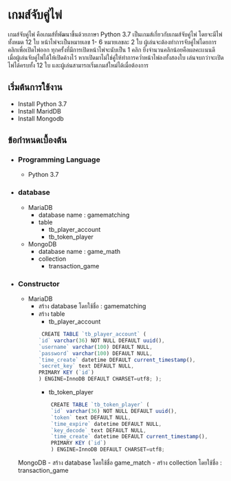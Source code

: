 # เกมส์จับคู่ไพ่
เกมส์จับคู่ไพ่ คือเกมส์ที่พัฒนาขึ้นด้วยภาษา Python 3.7  เป็นเกมส์เกี่ยวกับเกมส์จับคู่ไพ่ โดยจะมีไพ่ทั้งหมด 12 ใบ หน้าไพ่จะเป็นหมายเลข 1- 6 หมายเลขละ 2 ใบ ผู้เล่นจะต้องทำการจับคู่ไพ่โดยการคลิกเพื่อเปิดไพ่ออก ทุกครั้งที่มีการเปิดหน้าไพ่จะนับเป็น 1 คลิก ยิ่งจำนวนคลิกน้อยคือผลคะเเนนดี เมื่อผู้เล่นจับคู่ไพ่ได้ให้เปิดค้างไว้ หากเปิดมาไม่ใช่คู่ให้ทำการคว่ำหน้าไพ่ลงทั้งสองใบ เล่นจบกว่าจะเปิดไพ่ได้ครบทั้ง 12 ใบ และผู้เล่นสามารถเริ่มเกมส์ใหม่ได้เมื่อต้องการ

## เริ่มต้นการใช้งาน
<ul>
  <li>Install Python 3.7</li>
  <li>Install MaridDB</li>
  <li>Install Mongodb</li>
</ul>

## ข้อกำหนดเบื้องต้น
- ### Programming Language
    - Python 3.7
- ### database
    - MariaDB
        - database name  :  gamematching
        - table
            - tb_player_account
            - tb_token_player
    - MongoDB
        - database name : game_math
        - collection
            - transaction_game
- ### Constructor 
    - MariaDB
        - สร้าง database โดยใช้ชื่อ : gamematching
        - สร้าง table 
			- tb_player_account
			```javascript
			 CREATE TABLE `tb_player_account` (
			`id` varchar(36) NOT NULL DEFAULT uuid(),
			`username` varchar(100) DEFAULT NULL,
			`password` varchar(100) DEFAULT NULL,
			`time_create` datetime DEFAULT current_timestamp(),
			`secret_key` text DEFAULT NULL,
			PRIMARY KEY (`id`)
			) ENGINE=InnoDB DEFAULT CHARSET=utf8; );
			```
			- tb_token_player
            ```javascript
                CREATE TABLE `tb_token_player` (
                `id` varchar(36) NOT NULL DEFAULT uuid(),
                `token` text DEFAULT NULL,
                `time_expire` datetime DEFAULT NULL,
                `key_decode` text DEFAULT NULL,
                `time_create` datetime DEFAULT current_timestamp(),
                PRIMARY KEY (`id`)
                ) ENGINE=InnoDB DEFAULT CHARSET=utf8;
            ```
    MongoDB
        - สร้าง database โดยใช้ชื่อ game_match
        - สร้าง collection โดยใช้ชื่อ : transaction_game

